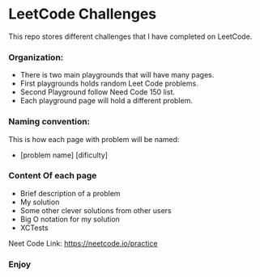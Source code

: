 # LeetCode Challenges
 
 
 This repo stores different challenges that I have completed on LeetCode.
 
 
 ### Organization:
 
 - There is two main playgrounds that will have many pages.
 - First playgrounds holds random Leet Code problems.
 - Second Playground follow Need Code 150 list.
 - Each playground page will hold a different problem.
 
 
 ### Naming convention:
 
 This is how each page with problem will be named:
 - [problem name] [dificulty]
 
 
 ### Content Of each page
  - Brief description of a problem
  - My solution
  - Some other clever solutions from other users
  - Big O notation for my solution
  - XCTests


  Neet Code Link: 
  https://neetcode.io/practice


### Enjoy
